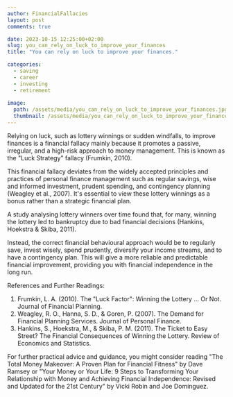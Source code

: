 ```yaml
---
author: FinancialFallacies
layout: post
comments: true

date: 2023-10-15 12:25:00+02:00  
slug: you_can_rely_on_luck_to_improve_your_finances
title: "You can rely on luck to improve your finances."

categories:
  - saving
  - career
  - investing
  - retirement
  
image:
  path: /assets/media/you_can_rely_on_luck_to_improve_your_finances.jpg
  thumbnail: /assets/media/you_can_rely_on_luck_to_improve_your_finances.jpg
---
```


Relying on luck, such as lottery winnings or sudden windfalls, to improve finances is a financial fallacy mainly because it promotes a passive, irregular, and a high-risk approach to money management. This is known as the "Luck Strategy" fallacy (Frumkin, 2010). 

This financial fallacy deviates from the widely accepted principles and practices of personal finance management such as regular savings, wise and informed investment, prudent spending, and contingency planning (Weagley et al., 2007). It's essential to view these lottery winnings as a bonus rather than a strategic financial plan. 

A study analysing lottery winners over time found that, for many, winning the lottery led to bankruptcy due to bad financial decisions (Hankins, Hoekstra & Skiba, 2011).

Instead, the correct financial behavioural approach would be to regularly save, invest wisely, spend prudently, diversify your income streams, and to have a contingency plan. This will give a more reliable and predictable financial improvement, providing you with financial independence in the long run.

References and Further Readings:
1. Frumkin, L. A. (2010). The "Luck Factor": Winning the Lottery … Or Not. Journal of Financial Planning.
2. Weagley, R. O., Hanna, S. D., & Goren, P. (2007). The Demand for Financial Planning Services. Journal of Personal Finance.
3. Hankins, S., Hoekstra, M., & Skiba, P. M. (2011). The Ticket to Easy Street? The Financial Consequences of Winning the Lottery. Review of Economics and Statistics.

For further practical advice and guidance, you might consider reading "The Total Money Makeover: A Proven Plan for Financial Fitness" by Dave Ramsey or "Your Money or Your Life: 9 Steps to Transforming Your Relationship with Money and Achieving Financial Independence: Revised and Updated for the 21st Century" by Vicki Robin and Joe Dominguez.
